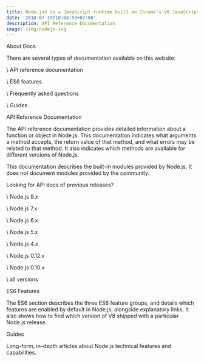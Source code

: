 ```yaml
---
title: Node.js® is a JavaScript runtime built on Chrome's V8 JavaScript engine.
date: '2018-07-19T10:04:53+07:00'
description: API Reference Documentation
image: /img/nodejs.svg
---
```



About Docs



There are several types of documentation available on this website:



\    API reference documentation

\    ES6 features

\    Frequently asked questions

\    Guides



API Reference Documentation



The API reference documentation provides detailed information about a function or object in Node.js. This documentation indicates what arguments a method accepts, the return value of that method, and what errors may be related to that method. It also indicates which methods are available for different versions of Node.js.



This documentation describes the built-in modules provided by Node.js. It does not document modules provided by the community.

Looking for API docs of previous releases?



\    Node.js 9.x

\    Node.js 7.x

\    Node.js 6.x

\    Node.js 5.x

\    Node.js 4.x

\    Node.js 0.12.x

\    Node.js 0.10.x

\    all versions



ES6 Features



The ES6 section describes the three ES6 feature groups, and details which features are enabled by default in Node.js, alongside explanatory links. It also shows how to find which version of V8 shipped with a particular Node.js release.

Guides



Long-form, in-depth articles about Node.js technical features and capabilities.
